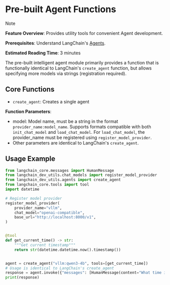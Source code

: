 # Pre-built Agent Functions

> [!NOTE]
>
> **Feature Overview**: Provides utility tools for convenient Agent development.
>
> **Prerequisites**: Understand LangChain's [Agents](https://docs.langchain.com/oss/python/langchain/agents).
>
> **Estimated Reading Time**: 3 minutes

The pre-built intelligent agent module primarily provides a function that is functionally identical to LangChain's `create_agent` function, but allows specifying more models via strings (registration required).

## Core Functions

- `create_agent`: Creates a single agent

**Function Parameters**:

- model: Model name, must be a string in the format `provider_name:model_name`. Supports formats compatible with both `init_chat_model` and `load_chat_model`. For `load_chat_model`, the provider_name must be registered using `register_model_provider`.
- Other parameters are identical to LangChain's `create_agent`.

## Usage Example

```python
from langchain_core.messages import HumanMessage
from langchain_dev_utils.chat_models import register_model_provider
from langchain_dev_utils.agents import create_agent
from langchain_core.tools import tool
import datetime

# Register model provider
register_model_provider(
    provider_name="vllm",
    chat_model="openai-compatible",
    base_url="http://localhost:8000/v1",
)


@tool
def get_current_time() -> str:
    """Get current timestamp"""
    return str(datetime.datetime.now().timestamp())


agent = create_agent("vllm:qwen3-4b", tools=[get_current_time])
# Usage is identical to LangChain's create_agent
response = agent.invoke({"messages": [HumanMessage(content="What time is it now?")]})
print(response)
```
